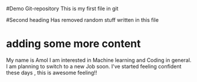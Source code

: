 #Demo Git-repository
This is my first file in git

#Second heading 
Has removed random stuff written in this file

# adding some more content

My name is Amol
I am interested in Machine learning and Coding in general.
I am planning to switch to a new Job soon.
I've started feeling confident these days , this is awesome feeling!!
